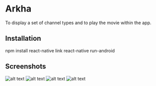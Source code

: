 # Arkha
To display a set of channel types and to play the movie within the app.

## Installation
npm install
react-native link
react-native run-android

## Screenshots
![alt text](/app/assets/screenshots/Screenshot_1598815288.png?raw=true)
![alt text](/app/assets/screenshots/Screenshot_1598815298.png?raw=true)
![alt text](/app/assets/screenshots/Screenshot_1598815305.png?raw=true)
![alt text](/app/assets/screenshots/Screenshot_1598815320.png?raw=true)
